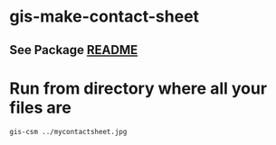 # gis-make-contact-sheet

## See Package [README](./gis-csm/README.md)


# Run from directory where all your files are
```sh
gis-csm ../mycontactsheet.jpg
```

